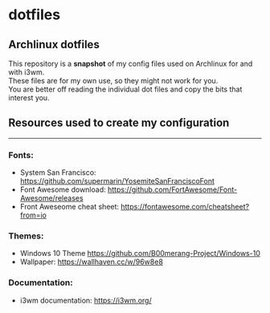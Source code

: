 # dotfiles
## Archlinux dotfiles

This repository is a __snapshot__ of my config files used on Archlinux for and with i3wm.  
These files are for my own use, so they might not work for you.  
You are better off reading the individual dot files and copy the bits that interest you.

## Resources used to create my configuration
----
### Fonts:  
- System San Francisco: https://github.com/supermarin/YosemiteSanFranciscoFont  
- Font Awesome download: https://github.com/FortAwesome/Font-Awesome/releases  
- Front Aweseome cheat sheet: https://fontawesome.com/cheatsheet?from=io  

### Themes:  
- Windows 10 Theme https://github.com/B00merang-Project/Windows-10
- Wallpaper: https://wallhaven.cc/w/96w8e8  

### Documentation:  
- i3wm documentation: https://i3wm.org/
